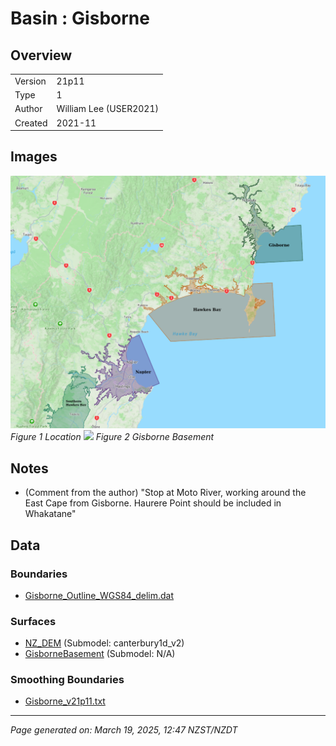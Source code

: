 # Basin : Gisborne

## Overview
|         |                     |
|---------|---------------------|
| Version | 21p11           |
| Type    | 1        |
| Author  | William Lee (USER2021)            |
| Created | 2021-11           |


## Images
![](../images/basins/NI_mideast.png)
*Figure 1 Location*
![](../images/basins/grisborne_basement.png)
*Figure 2 Gisborne Basement*

## Notes
- (Comment from the author) "Stop at Moto River, working around the East Cape from Gisborne. Haurere Point should be included in Whakatane"

## Data
### Boundaries
- [Gisborne_Outline_WGS84_delim.dat](../../velocity_modelling/Data/Basins/Gisborne/v21p11/Gisborne_Outline_WGS84_delim.dat)

### Surfaces
- [NZ_DEM](../../velocity_modelling/Data/DEM/NZ_DEM_HD.in) (Submodel: canterbury1d_v2)
- [GisborneBasement](../../velocity_modelling/Data/Basins/Gisborne/v21p11/Gisborne_Surface_Export.in) (Submodel: N/A)

### Smoothing Boundaries
- [Gisborne_v21p11.txt](../../velocity_modelling/Data/Boundaries/Smoothing/Gisborne_v21p11.txt)

---
*Page generated on: March 19, 2025, 12:47 NZST/NZDT*
